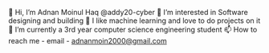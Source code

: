 👋 Hi, I’m Adnan Moinul Haq @addy20-cyber
👀 I’m interested in Software designing and building
🤖 I like machine learning and love to do projects on it
🌱 I’m currently a 3rd year computer science engineering student
📫 How to reach me - email - adnanmoin2000@gmail.com
